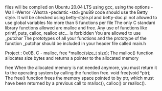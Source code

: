 files will be compiled on Ubuntu 20.04 LTS using gcc, using the options -Wall -Werror -Wextra -pedantic -std=gnu89
code should use the Betty style. It will be checked using betty-style.pl and betty-doc.pl
 not allowed to use global variables
No more than 5 functions per file
The only C standard library functions allowed are malloc and free. Any use of functions like printf, puts, calloc, realloc etc… is forbidden
You are allowed to use _putchar
The prototypes of all your functions and the prototype of the function _putchar should be included in your header file called main.h

Project : 0x0B. C - malloc, free
 *malloc(size_t size);
The malloc() function allocates size bytes and returns a pointer to the allocated
memory

free
When the allocated memory is not needed anymore, you must return it to the
operating system by calling the function free.
void free(void *ptr);
The free() function frees the memory space pointed to by ptr, which must have
been returned by a previous call to malloc(), calloc() or realloc().
